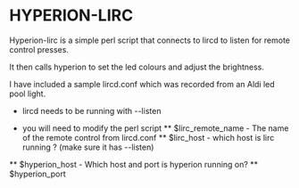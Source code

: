 HYPERION-LIRC
=============

Hyperion-lirc is a simple perl script that connects to lircd to listen for remote control presses.

It then calls hyperion to set the led colours and adjust the brightness.

I have included a sample lircd.conf which was recorded from an Aldi led pool light.

* lircd needs to be running with --listen

* you will need to modify the perl script
** $lirc_remote_name - The name of the remote control from lircd.conf
** $lirc_host - which host is lirc running ? (make sure it has --listen)

** $hyperion_host - Which host and port is hyperion running on?
** $hyperion_port 

